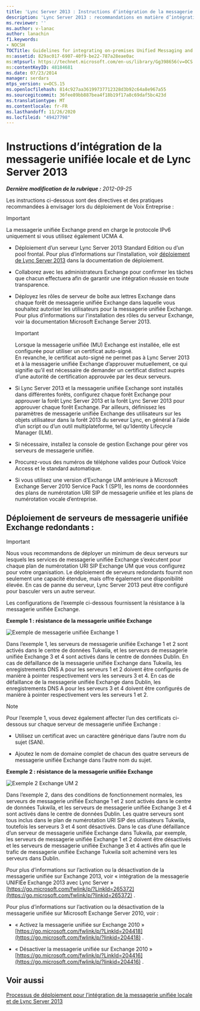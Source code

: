 ```yaml
---
title: 'Lync Server 2013 : Instructions d’intégration de la messagerie unifiée locale'
description: 'Lync Server 2013 : recommandations en matière d’intégration de la messagerie unifiée locale.'
ms.reviewer: ''
ms.author: v-lanac
author: lanachin
f1.keywords:
- NOCSH
TOCTitle: Guidelines for integrating on-premises Unified Messaging and Lync Server
ms:assetid: 829ac017-6907-40f9-be22-787a28eae0ac
ms:mtpsurl: https://technet.microsoft.com/en-us/library/Gg398656(v=OCS.15)
ms:contentKeyID: 48184681
ms.date: 07/23/2014
manager: serdars
mtps_version: v=OCS.15
ms.openlocfilehash: 814c927aa36199737712328d3b92c64a8e967a55
ms.sourcegitcommit: 36fee89bb887bea4f18b19f17a8c69daf5bc423d
ms.translationtype: MT
ms.contentlocale: fr-FR
ms.lasthandoff: 11/26/2020
ms.locfileid: "49427798"
---
```

# <a name="guidelines-for-integrating-on-premises-unified-messaging-and-lync-server-2013"></a>Instructions d’intégration de la messagerie unifiée locale et de Lync Server 2013

<div data-xmlns="http://www.w3.org/1999/xhtml">

<div class="topic" data-xmlns="http://www.w3.org/1999/xhtml" data-msxsl="urn:schemas-microsoft-com:xslt" data-cs="https://msdn.microsoft.com/">

<div data-asp="https://msdn2.microsoft.com/asp">



</div>

<div id="mainSection">

<div id="mainBody">

<span> </span>

_**Dernière modification de la rubrique :** 2012-09-25_

Les instructions ci-dessous sont des directives et des pratiques recommandées à envisager lors du déploiement de Voix Entreprise :

<div>


> [!IMPORTANT]  
> La messagerie unifiée Exchange prend en charge le protocole IPv6 uniquement si vous utilisez également UCMA 4.



</div>

  - Déploiement d’un serveur Lync Server 2013 Standard Edition ou d’un pool frontal. Pour plus d’informations sur l’installation, voir [déploiement de Lync Server 2013](lync-server-2013-deploying-lync-server.md) dans la documentation de déploiement.

  - Collaborez avec les administrateurs Exchange pour confirmer les tâches que chacun effectuera afin de garantir une intégration réussie en toute transparence.

  - Déployez les rôles de serveur de boîte aux lettres Exchange dans chaque forêt de messagerie unifiée Exchange dans laquelle vous souhaitez autoriser les utilisateurs pour la messagerie unifiée Exchange. Pour plus d’informations sur l’installation des rôles du serveur Exchange, voir la documentation Microsoft Exchange Server 2013.
    
    <div>
    

    > [!IMPORTANT]  
    > Lorsque la messagerie unifiée (MU) Exchange est installée, elle est configurée pour utiliser un certificat auto-signé.<BR>En revanche, le certificat auto-signé ne permet pas à Lync Server 2013 et à la messagerie unifiée Exchange d’approuver mutuellement, ce qui signifie qu’il est nécessaire de demander un certificat distinct auprès d’une autorité de certification approuvée par les deux serveurs.

    
    </div>

  - Si Lync Server 2013 et la messagerie unifiée Exchange sont installés dans différentes forêts, configurez chaque forêt Exchange pour approuver la forêt Lync Server 2013 et la forêt Lync Server 2013 pour approuver chaque forêt Exchange. Par ailleurs, définissez les paramètres de messagerie unifiée Exchange des utilisateurs sur les objets utilisateur dans la forêt 2013 du serveur Lync, en général à l’aide d’un script ou d’un outil multiplateforme, tel qu’Identity Lifecycle Manager (ILM).

  - Si nécessaire, installez la console de gestion Exchange pour gérer vos serveurs de messagerie unifiée.

  - Procurez-vous des numéros de téléphone valides pour Outlook Voice Access et le standard automatique.

  - Si vous utilisez une version d’Exchange UM antérieure à Microsoft Exchange Server 2010 Service Pack 1 (SP1), les noms de coordonnées des plans de numérotation URI SIP de messagerie unifiée et les plans de numérotation vocale d’entreprise.

<div>

## <a name="deploying-redundant-exchange-um-servers"></a>Déploiement de serveurs de messagerie unifiée Exchange redondants :

<div>


> [!IMPORTANT]  
> Nous vous recommandons de déployer un minimum de deux serveurs sur lesquels les services de messagerie unifiée Exchange s’exécutent pour chaque plan de numérotation URI SIP Exchange UM que vous configurez pour votre organisation. Le déploiement de serveurs redondants fournit non seulement une capacité étendue, mais offre également une disponibilité élevée. En cas de panne du serveur, Lync Server 2013 peut être configuré pour basculer vers un autre serveur.



</div>

Les configurations de l’exemple ci-dessous fournissent la résistance à la messagerie unifiée Exchange.

**Exemple 1 : résistance de la messagerie unifiée Exchange**

![Exemple de messagerie unifiée Exchange 1](images/Gg398656.3644b847-0847-4550-a989-e3fc51de5c4b(OCS.15).jpg "Exemple de messagerie unifiée Exchange 1")

Dans l’exemple 1, les serveurs de messagerie unifiée Exchange 1 et 2 sont activés dans le centre de données Tukwila, et les serveurs de messagerie unifiée Exchange 3 et 4 sont activés dans le centre de données Dublin. En cas de défaillance de la messagerie unifiée Exchange dans Tukwila, les enregistrements DNS A pour les serveurs 1 et 2 doivent être configurés de manière à pointer respectivement vers les serveurs 3 et 4. En cas de défaillance de la messagerie unifiée Exchange dans Dublin, les enregistrements DNS A pour les serveurs 3 et 4 doivent être configurés de manière à pointer respectivement vers les serveurs 1 et 2.

<div>


> [!NOTE]  
> Pour l’exemple 1, vous devez également affecter l’un des certificats ci-dessous sur chaque serveur de messagerie unifiée Exchange : 
> <UL>
> <LI>
> <P>Utilisez un certificat avec un caractère générique dans l’autre nom du sujet (SAN).</P>
> <LI>
> <P>Ajoutez le nom de domaine complet de chacun des quatre serveurs de messagerie unifiée Exchange dans l’autre nom du sujet.</P></LI></UL>



</div>

**Exemple 2 : résistance de la messagerie unifiée Exchange**

![Exemple 2 Exchange UM 2](images/Gg398656.15754273-306e-448d-b258-84bc2936a2e8(OCS.15).jpg "Exemple 2 Exchange UM 2")

Dans l’exemple 2, dans des conditions de fonctionnement normales, les serveurs de messagerie unifiée Exchange 1 et 2 sont activés dans le centre de données Tukwila, et les serveurs de messagerie unifiée Exchange 3 et 4 sont activés dans le centre de données Dublin. Les quatre serveurs sont tous inclus dans le plan de numérotation URI SIP des utilisateurs Tukwila, toutefois les serveurs 3 et 4 sont désactivés. Dans le cas d’une défaillance d’un serveur de messagerie unifiée Exchange dans Tukwila, par exemple, les serveurs de messagerie unifiée Exchange 1 et 2 doivent être désactivés et les serveurs de messagerie unifiée Exchange 3 et 4 activés afin que le trafic de messagerie unifiée Exchange Tukwila soit acheminé vers les serveurs dans Dublin.

Pour plus d’informations sur l’activation ou la désactivation de la messagerie unifiée sur Exchange 2013, voir « intégration de la messagerie UNIFIÉe Exchange 2013 avec Lync Server » [https://go.microsoft.com/fwlink/p/?LinkId=265372](https://go.microsoft.com/fwlink/p/?linkid=265372) .

Pour plus d’informations sur l’activation ou la désactivation de la messagerie unifiée sur Microsoft Exchange Server 2010, voir :

  - « Activez la messagerie unifiée sur Exchange 2010 » [https://go.microsoft.com/fwlink/p/?LinkId=204418](https://go.microsoft.com/fwlink/p/?linkid=204418) .

  - « Désactiver la messagerie unifiée sur Exchange 2010 » [https://go.microsoft.com/fwlink/p/?LinkId=204416](https://go.microsoft.com/fwlink/p/?linkid=204416) .

</div>

<div>

## <a name="see-also"></a>Voir aussi


[Processus de déploiement pour l’intégration de la messagerie unifiée locale et de Lync Server 2013](lync-server-2013-deployment-process-for-integrating-on-premises-unified-messaging.md)  
  

</div>

</div>

<span> </span>

</div>

</div>

</div>

